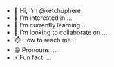 - 👋 Hi, I’m @ketchuphere
- 👀 I’m interested in ...
- 🌱 I’m currently learning ...
- 💞️ I’m looking to collaborate on ...
- 📫 How to reach me ...
- 😄 Pronouns: ...
- ⚡ Fun fact: ...

<!---
ketchuphere/ketchuphere is a ✨ special ✨ repository because its `README.md` (this file) appears on your GitHub profile.
You can click the Preview link to take a look at your changes.
--->
